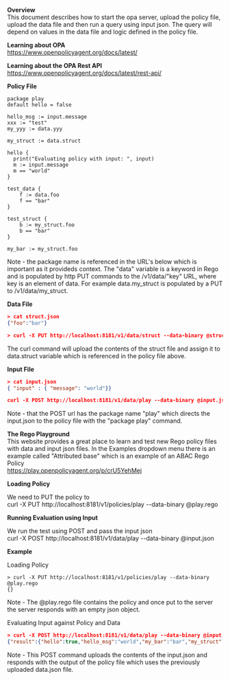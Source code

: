 **Overview**\
This document describes how to start the opa server, upload the policy file, upload the data file and then run a query using input json.   The query will depend on values in the data file and logic defined in the policy file.

**Learning about OPA**\
https://www.openpolicyagent.org/docs/latest/

**Learning about the OPA Rest API**\
https://www.openpolicyagent.org/docs/latest/rest-api/


**Policy File**
```
package play
default hello = false

hello_msg := input.message
xxx := "test"
my_yyy := data.yyy

my_struct := data.struct

hello { 
  print("Evaluating policy with input: ", input)
  m := input.message
  m == "world"
}

test_data {
    f := data.foo
    f == "bar"
}

test_struct {
    b := my_struct.foo
    b == "bar"
}

my_bar := my_struct.foo

```
Note - the package name is referenced in the URL's below which is important as it provideds context.
The "data" variable is a keyword in Rego and is populated by http PUT commands to the /v1/data/"key" URL, where key is an element of data.
For example data.my_struct is populated by a PUT to /v1/data/my_struct.  

**Data File**
```json
> cat struct.json
{"foo":"bar"}

> curl -X PUT http://localhost:8181/v1/data/struct --data-binary @struct.json
```
The curl command will upload the contents of the struct file and assign it to data.struct variable which is referenced in the policy file above.

**Input File**
```json
> cat input.json
{ "input" : { "message": "world"}}

curl -X POST http://localhost:8181/v1/data/play --data-binary @input.json
```
Note - that the POST url has the package name "play" which directs the input.json to the policy file with the "package play" command.

**The Rego Playground**\
This website provides a great place to learn and test new Rego policy files with data and input json files. In the Examples dropdown menu there is an example called "Attributed base" which is an example of an ABAC Rego Policy\
https://play.openpolicyagent.org/p/crU5YehMej


**Loading Policy**

We need to PUT the policy to\
curl -X PUT http://localhost:8181/v1/policies/play --data-binary @play.rego

**Running Evaluation using Input**

We run the test using POST and pass the input json\
curl -X POST http://localhost:8181/v1/data/play --data-binary @input.json

**Example**

Loading Policy
```
> curl -X PUT http://localhost:8181/v1/policies/play --data-binary @play.rego
{}
```
Note - The @play.rego file contains the policy and once put to the server the server responds with an empty json object.

Evaluating Input against Policy and Data
```json
> curl -X POST http://localhost:8181/v1/data/play --data-binary @input.json
{"result":{"hello":true,"hello_msg":"world","my_bar":"bar","my_struct":{"foo":"bar"},"test_struct":true,"xxx":"test"}}}
```
Note - This POST command uploads the contents of the input.json and responds with the output of the policy file which uses the previously uploaded data.json file.
